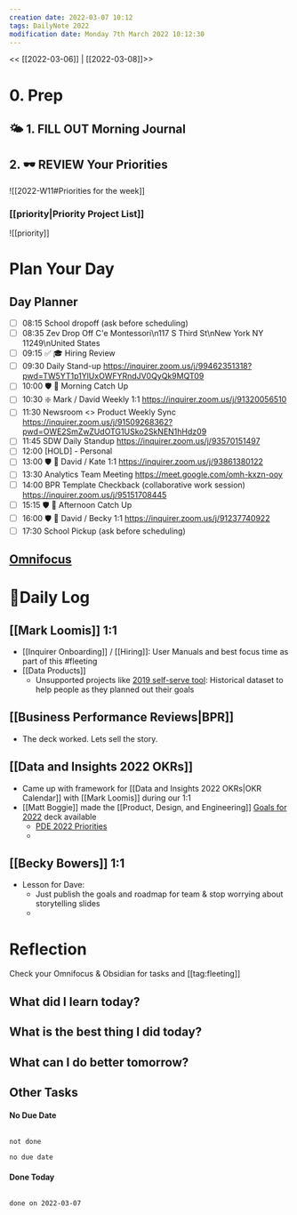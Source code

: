 ```yaml
---
creation date: 2022-03-07 10:12
tags: DailyNote 2022
modification date: Monday 7th March 2022 10:12:30
---
```


<< [[2022-03-06]] | [[2022-03-08]]>>

# 0. Prep
## 🌤 1. **FILL OUT** Morning Journal
## 2. 🕶 **REVIEW** Your Priorities
![[2022-W11#Priorities for the week]]
### [[priority|Priority Project List]] 
![[priority]]
# Plan Your Day
## Day Planner
- [ ] 08:15 School dropoff (ask before scheduling)
- [ ] 08:35 Zev Drop Off C'e Montessori\n117 S Third St\nNew York NY 11249\nUnited States
- [ ] 09:15 ✅ 🎓 Hiring Review
- [ ] 09:30 Daily Stand-up https://inquirer.zoom.us/j/99462351318?pwd=TW5YT1p1YlUxOWFYRndJV0QyQk9MQT09
- [ ] 10:00 🛡 📨 Morning Catch Up
- [ ] 10:30 ❇️ Mark / David Weekly 1:1 https://inquirer.zoom.us/j/91320056510
- [ ] 11:30 Newsroom <>  Product Weekly Sync https://inquirer.zoom.us/j/91509268362?pwd=OWE2SmZwZUdOTG1USko2SkNEN1hHdz09
- [ ] 11:45 SDW Daily Standup https://inquirer.zoom.us/j/93570151497
- [ ] 12:00 [HOLD] - Personal
- [ ] 13:00 🛡 🤝 David / Kate 1:1 https://inquirer.zoom.us/j/93861380122
- [ ] 13:30 Analytics Team Meeting https://meet.google.com/omh-kxzn-ooy
- [ ] 14:00 BPR Template Checkback (collaborative work session) https://inquirer.zoom.us/j/95151708445
- [ ] 15:15 🛡 📨 Afternoon Catch Up
- [ ] 16:00 🛡 🤝 David / Becky 1:1 https://inquirer.zoom.us/j/91237740922
- [ ] 17:30 School Pickup (ask before scheduling)
## [Omnifocus](omnifocus:///forecast)
# 📓Daily Log
## [[Mark Loomis]] 1:1
- [[Inquirer Onboarding]] / [[Hiring]]: User Manuals and best focus time as part of this #fleeting
- [[Data Products]]
	- Unsupported projects like [2019 self-serve tool](https://datastudio.google.com/reporting/1GSRiE2dP6hyhdVCSifg1V30Kxtia-V2P/page/Bivt): Historical dataset to help people as they planned out their goals
## [[Business Performance Reviews|BPR]]
- The deck worked. Lets sell the story.
## [[Data and Insights 2022 OKRs]]
- Came up with framework for [[Data and Insights 2022 OKRs|OKR Calendar]] with [[Mark Loomis]] during our 1:1
- [[Matt Boggie]] made the [[Product, Design, and Engineering]] [Goals for 2022](https://docs.google.com/presentation/d/1JZmEnF0SKHjAp10PEqmmWqi3fCUcwwyqQdMGkWdTRHo/edit) deck available
	- [PDE 2022 Priorities](https://docs.google.com/presentation/d/1JZmEnF0SKHjAp10PEqmmWqi3fCUcwwyqQdMGkWdTRHo/edit)
	-
## [[Becky Bowers]] 1:1
- Lesson for Dave:
	- Just publish the goals and roadmap for team & stop worrying about storytelling slides
	-
# Reflection

Check your Omnifocus & Obsidian for tasks and [[tag:fleeting]]
## What did I learn today?
## What is the best thing I did today?
## What can I do better tomorrow?
## Other Tasks
#### No Due Date

```tasks

not done

no due date

```
#### Done Today

```tasks

done on 2022-03-07

```
